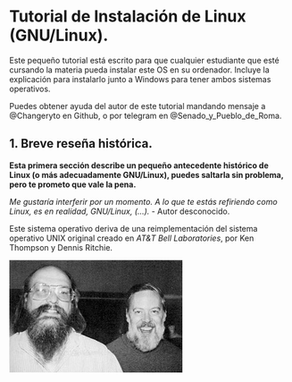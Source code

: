 # Tutorial de Instalación de Linux (GNU/Linux).

Este pequeño tutorial está escrito para que cualquier estudiante que esté cursando la materia pueda instalar este OS en su ordenador.
Incluye la explicación para instalarlo junto a Windows para tener ambos sistemas operativos.

Puedes obtener ayuda del autor de este tutorial mandando mensaje a @Changeryto en Github, o por telegram en @Senado\_y\_Pueblo\_de\_Roma.

## 1. Breve reseña histórica.

__Esta primera sección describe un pequeño antecedente histórico de Linux (o más adecuadamente GNU/Linux), puedes saltarla sin problema, pero te prometo que vale la pena.__

_Me gustaría interferir por un momento. A lo que te estás refiriendo como Linux, es en realidad, GNU/Linux, (...)._
\- Autor desconocido.

Este sistema operativo deriva de una reimplementación del sistema operativo UNIX original creado en _AT&T Bell Laboratories_, por Ken Thompson y Dennis Ritchie.

![Ken Thompson y Dennis Ritchie, autores del UNIX original](Ken_Thompson_and_Dennis_Ritchie.jpg "Ken Thompson y Dennis Ritchie, autores del UNIX original")
